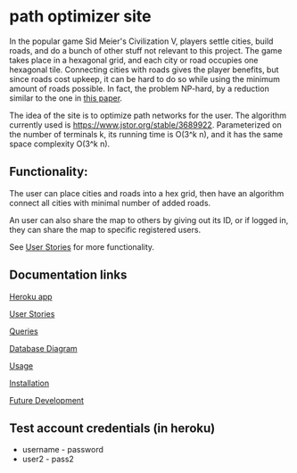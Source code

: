 # path optimizer site

In the popular game Sid Meier's Civilization V, players settle cities, build roads,
and do a bunch of other stuff not relevant to this project. The game takes place in a hexagonal
grid, and each city or road occupies one hexagonal tile. Connecting cities with roads gives the player
benefits, but since roads cost upkeep, it can be hard to do so while using the minimum amount of
roads possible. In fact, the problem NP-hard, by a reduction similar to the one in [this paper](https://www.jstor.org/stable/2100192).

The idea of the site is to optimize path networks for the user. The algorithm currently used is https://www.jstor.org/stable/3689922. Parameterized on the number of terminals k, its running time is O(3^k n), and it has the same space complexity O(3^k n).

## Functionality:

The user can place cities and roads into a hex grid,
then have an algorithm connect all cities with minimal number of added roads.

An user can also share the map to others by giving out its ID,
or if logged in, they can share the map to specific registered users.

See [User Stories](./doc/user_stories.md) for more functionality.

## Documentation links
[Heroku app](https://infinite-sands-84798.herokuapp.com/)

[User Stories](./doc/user_stories.md)

[Queries](./doc/queries.md)

[Database Diagram](./doc/database_diagram.png)

[Usage](./doc/usage.md)

[Installation](./doc/installation.md)

[Future Development](./doc/future_development.md)

## Test account credentials (in heroku)
* username - password
* user2 - pass2
